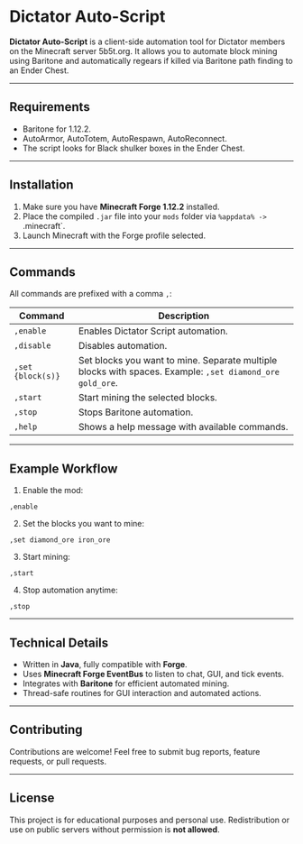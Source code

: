 # Dictator Auto-Script

**Dictator Auto-Script** is a client-side automation tool for Dictator members on the Minecraft server 5b5t.org. It allows you to automate block mining using Baritone and automatically regears if killed via Baritone path finding to an Ender Chest.

---

## Requirements

- Baritone for 1.12.2.
- AutoArmor, AutoTotem, AutoRespawn, AutoReconnect.
- The script looks for Black shulker boxes in the Ender Chest.

---

## Installation

1. Make sure you have **Minecraft Forge 1.12.2** installed.
2. Place the compiled `.jar` file into your `mods` folder via `%appdata% -> `.minecraft`.
3. Launch Minecraft with the Forge profile selected.

---

## Commands

All commands are prefixed with a comma `,`:

| Command | Description |
|---------|-------------|
| `,enable` | Enables Dictator Script automation. |
| `,disable` | Disables automation. |
| `,set {block(s)}` | Set blocks you want to mine. Separate multiple blocks with spaces. Example: `,set diamond_ore gold_ore`. |
| `,start` | Start mining the selected blocks. |
| `,stop` | Stops Baritone automation. |
| `,help` | Shows a help message with available commands. |

---

## Example Workflow

1. Enable the mod:

```text
,enable
```

2. Set the blocks you want to mine:

```text
,set diamond_ore iron_ore
```

3. Start mining:

```text
,start
```

4. Stop automation anytime:

```text
,stop
```

---

## Technical Details

- Written in **Java**, fully compatible with **Forge**.
- Uses **Minecraft Forge EventBus** to listen to chat, GUI, and tick events.
- Integrates with **Baritone** for efficient automated mining.
- Thread-safe routines for GUI interaction and automated actions.

---

## Contributing

Contributions are welcome! Feel free to submit bug reports, feature requests, or pull requests.  

---

## License

This project is for educational purposes and personal use. Redistribution or use on public servers without permission is **not allowed**.

